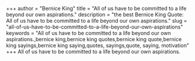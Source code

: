+++
author = "Bernice King"
title = "All of us have to be committed to a life beyond our own aspirations."
description = "the best Bernice King Quote: All of us have to be committed to a life beyond our own aspirations."
slug = "all-of-us-have-to-be-committed-to-a-life-beyond-our-own-aspirations"
keywords = "All of us have to be committed to a life beyond our own aspirations.,bernice king,bernice king quotes,bernice king quote,bernice king sayings,bernice king saying,quotes, sayings,quote, saying, motivation"
+++
All of us have to be committed to a life beyond our own aspirations.
